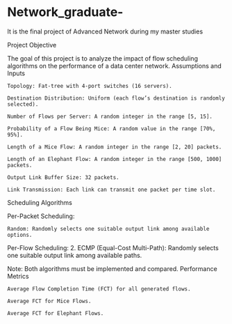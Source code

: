 # Network_graduate-
It is the final project of Advanced Network during my master studies


Project Objective

The goal of this project is to analyze the impact of flow scheduling algorithms on the performance of a data center network.
Assumptions and Inputs

    Topology: Fat-tree with 4-port switches (16 servers).

    Destination Distribution: Uniform (each flow’s destination is randomly selected).

    Number of Flows per Server: A random integer in the range [5, 15].

    Probability of a Flow Being Mice: A random value in the range [70%, 95%].

    Length of a Mice Flow: A random integer in the range [2, 20] packets.

    Length of an Elephant Flow: A random integer in the range [500, 1000] packets.

    Output Link Buffer Size: 32 packets.

    Link Transmission: Each link can transmit one packet per time slot.

Scheduling Algorithms

Per-Packet Scheduling:

    Random: Randomly selects one suitable output link among available options.

Per-Flow Scheduling:
2. ECMP (Equal-Cost Multi-Path): Randomly selects one suitable output link among available paths.

Note: Both algorithms must be implemented and compared.
Performance Metrics

    Average Flow Completion Time (FCT) for all generated flows.

    Average FCT for Mice Flows.

    Average FCT for Elephant Flows.

